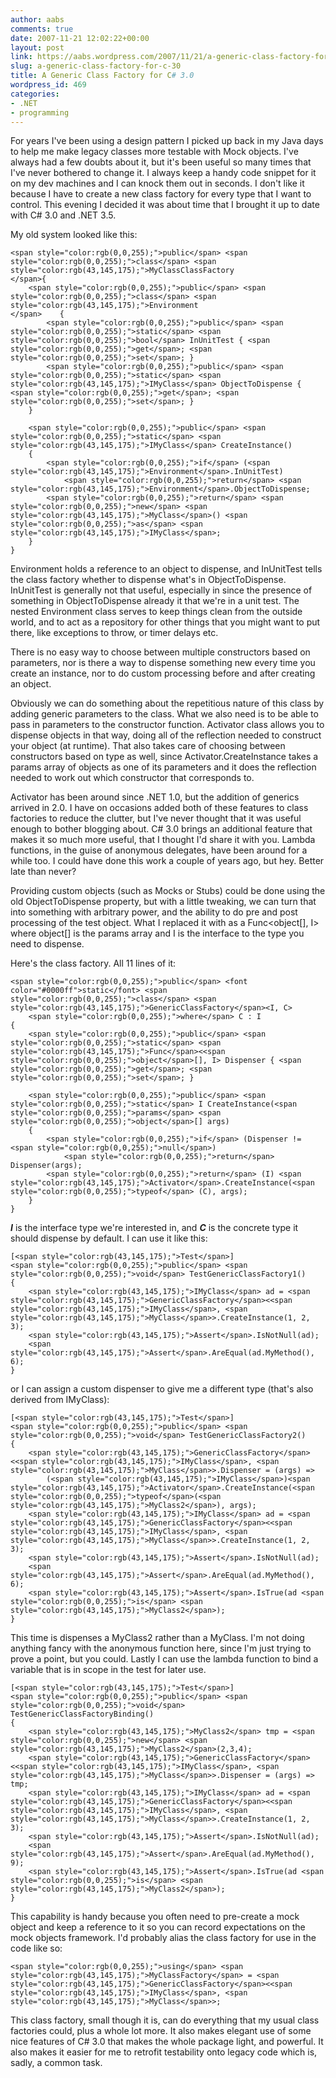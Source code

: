 ```yaml
---
author: aabs
comments: true
date: 2007-11-21 12:02:22+00:00
layout: post
link: https://aabs.wordpress.com/2007/11/21/a-generic-class-factory-for-c-30/
slug: a-generic-class-factory-for-c-30
title: A Generic Class Factory for C# 3.0
wordpress_id: 469
categories:
- .NET
- programming
---
```


For years I've been using a design pattern I picked up back in my Java days to help me make legacy classes more testable with Mock objects. I've always had a few doubts about it, but it's been useful so many times that I've never bothered to change it. I always keep a handy code snippet for it on my dev machines and I can knock them out in seconds. I don't like it because I have to create a new class factory for every type that I want to control. This evening I decided it was about time that I brought it up to date with C# 3.0 and .NET 3.5.

My old system looked like this:
    
    <span style="color:rgb(0,0,255);">public</span> <span style="color:rgb(0,0,255);">class</span> <span style="color:rgb(43,145,175);">MyClassClassFactory
    </span>{
        <span style="color:rgb(0,0,255);">public</span> <span style="color:rgb(0,0,255);">class</span> <span style="color:rgb(43,145,175);">Environment
    </span>    {
            <span style="color:rgb(0,0,255);">public</span> <span style="color:rgb(0,0,255);">static</span> <span style="color:rgb(0,0,255);">bool</span> InUnitTest { <span style="color:rgb(0,0,255);">get</span>; <span style="color:rgb(0,0,255);">set</span>; }
            <span style="color:rgb(0,0,255);">public</span> <span style="color:rgb(0,0,255);">static</span> <span style="color:rgb(43,145,175);">IMyClass</span> ObjectToDispense { <span style="color:rgb(0,0,255);">get</span>; <span style="color:rgb(0,0,255);">set</span>; }
        }
    
        <span style="color:rgb(0,0,255);">public</span> <span style="color:rgb(0,0,255);">static</span> <span style="color:rgb(43,145,175);">IMyClass</span> CreateInstance()
        {
            <span style="color:rgb(0,0,255);">if</span> (<span style="color:rgb(43,145,175);">Environment</span>.InUnitTest)
                <span style="color:rgb(0,0,255);">return</span> <span style="color:rgb(43,145,175);">Environment</span>.ObjectToDispense;
            <span style="color:rgb(0,0,255);">return</span> <span style="color:rgb(0,0,255);">new</span> <span style="color:rgb(43,145,175);">MyClass</span>() <span style="color:rgb(0,0,255);">as</span> <span style="color:rgb(43,145,175);">IMyClass</span>;
        }
    }




Environment holds a reference to an object to dispense, and InUnitTest tells the class factory whether to dispense what's in ObjectToDispense. InUnitTest is generally not that useful, especially in since the presence of something in ObjectToDispense already it that we're in a unit test. The nested Environment class serves to keep things clean from the outside world, and to act as a repository for other things that you might want to put there, like exceptions to throw, or timer delays etc.




There is no easy way to choose between multiple constructors based on parameters, nor is there a way to dispense something new every time you create an instance, nor to do custom processing before and after creating an object.




Obviously we can do something about the repetitious nature of this class by adding generic parameters to the class. What we also need is to be able to pass in parameters to the constructor function. Activator class allows you to dispense objects in that way, doing all of the reflection needed to construct your object (at runtime). That also takes care of choosing between constructors based on type as well, since Activator.CreateInstance takes a params array of objects as one of its parameters and it does the reflection needed to work out which constructor that corresponds to. 




Activator has been around since .NET 1.0, but the addition of generics arrived in 2.0. I have on occasions added both of these features to class factories to reduce the clutter, but I've never thought that it was useful enough to bother blogging about. C# 3.0 brings an additional feature that makes it so much more useful, that I thought I'd share it with you. Lambda functions, in the guise of anonymous delegates, have been around for a while too. I could have done this work a couple of years ago, but hey. Better late than never?




Providing custom objects (such as Mocks or Stubs) could be done using the old ObjectToDispense property, but with a little tweaking, we can turn that into something with arbitrary power, and the ability to do pre and post processing of the test object. What I replaced it with as a Func<object[], I> where object[] is the params array and I is the interface to the type you need to dispense.




Here's the class factory. All 11 lines of it:
    
    <span style="color:rgb(0,0,255);">public</span> <font color="#0000ff">static</font> <span style="color:rgb(0,0,255);">class</span> <span style="color:rgb(43,145,175);">GenericClassFactory</span><I, C>
        <span style="color:rgb(0,0,255);">where</span> C : I
    {
        <span style="color:rgb(0,0,255);">public</span> <span style="color:rgb(0,0,255);">static</span> <span style="color:rgb(43,145,175);">Func</span><<span style="color:rgb(0,0,255);">object</span>[], I> Dispenser { <span style="color:rgb(0,0,255);">get</span>; <span style="color:rgb(0,0,255);">set</span>; }
    
        <span style="color:rgb(0,0,255);">public</span> <span style="color:rgb(0,0,255);">static</span> I CreateInstance(<span style="color:rgb(0,0,255);">params</span> <span style="color:rgb(0,0,255);">object</span>[] args)
        {
            <span style="color:rgb(0,0,255);">if</span> (Dispenser != <span style="color:rgb(0,0,255);">null</span>)
                <span style="color:rgb(0,0,255);">return</span> Dispenser(args);
            <span style="color:rgb(0,0,255);">return</span> (I) <span style="color:rgb(43,145,175);">Activator</span>.CreateInstance(<span style="color:rgb(0,0,255);">typeof</span> (C), args);
        }
    }







[](http://11011.net/software/vspaste)**_I_** is the interface type we're interested in, and **_C_** is the concrete type it should dispense by default. I can use it like this:
    
    [<span style="color:rgb(43,145,175);">Test</span>]
    <span style="color:rgb(0,0,255);">public</span> <span style="color:rgb(0,0,255);">void</span> TestGenericClassFactory1()
    {
        <span style="color:rgb(43,145,175);">IMyClass</span> ad = <span style="color:rgb(43,145,175);">GenericClassFactory</span><<span style="color:rgb(43,145,175);">IMyClass</span>, <span style="color:rgb(43,145,175);">MyClass</span>>.CreateInstance(1, 2, 3);
        <span style="color:rgb(43,145,175);">Assert</span>.IsNotNull(ad);
        <span style="color:rgb(43,145,175);">Assert</span>.AreEqual(ad.MyMethod(), 6);
    }
    




or I can assign a custom dispenser to give me a different type (that's also derived from IMyClass):
    
    [<span style="color:rgb(43,145,175);">Test</span>]
    <span style="color:rgb(0,0,255);">public</span> <span style="color:rgb(0,0,255);">void</span> TestGenericClassFactory2()
    {
        <span style="color:rgb(43,145,175);">GenericClassFactory</span><<span style="color:rgb(43,145,175);">IMyClass</span>, <span style="color:rgb(43,145,175);">MyClass</span>>.Dispenser = (args) =>
            (<span style="color:rgb(43,145,175);">IMyClass</span>)<span style="color:rgb(43,145,175);">Activator</span>.CreateInstance(<span style="color:rgb(0,0,255);">typeof</span>(<span style="color:rgb(43,145,175);">MyClass2</span>), args);
        <span style="color:rgb(43,145,175);">IMyClass</span> ad = <span style="color:rgb(43,145,175);">GenericClassFactory</span><<span style="color:rgb(43,145,175);">IMyClass</span>, <span style="color:rgb(43,145,175);">MyClass</span>>.CreateInstance(1, 2, 3);
        <span style="color:rgb(43,145,175);">Assert</span>.IsNotNull(ad);
        <span style="color:rgb(43,145,175);">Assert</span>.AreEqual(ad.MyMethod(), 6);
        <span style="color:rgb(43,145,175);">Assert</span>.IsTrue(ad <span style="color:rgb(0,0,255);">is</span> <span style="color:rgb(43,145,175);">MyClass2</span>);
    }
    




This time is dispenses a MyClass2 rather than a MyClass. I'm not doing anything fancy with the anonymous function here, since I'm just trying to prove a point, but you could. Lastly I can use the lambda function to bind a variable that is in scope in the test for later use.
    
    [<span style="color:rgb(43,145,175);">Test</span>]
    <span style="color:rgb(0,0,255);">public</span> <span style="color:rgb(0,0,255);">void</span> TestGenericClassFactoryBinding()
    {
        <span style="color:rgb(43,145,175);">MyClass2</span> tmp = <span style="color:rgb(0,0,255);">new</span> <span style="color:rgb(43,145,175);">MyClass2</span>(2,3,4);
        <span style="color:rgb(43,145,175);">GenericClassFactory</span><<span style="color:rgb(43,145,175);">IMyClass</span>, <span style="color:rgb(43,145,175);">MyClass</span>>.Dispenser = (args) => tmp;
        <span style="color:rgb(43,145,175);">IMyClass</span> ad = <span style="color:rgb(43,145,175);">GenericClassFactory</span><<span style="color:rgb(43,145,175);">IMyClass</span>, <span style="color:rgb(43,145,175);">MyClass</span>>.CreateInstance(1, 2, 3);
        <span style="color:rgb(43,145,175);">Assert</span>.IsNotNull(ad);
        <span style="color:rgb(43,145,175);">Assert</span>.AreEqual(ad.MyMethod(), 9);
        <span style="color:rgb(43,145,175);">Assert</span>.IsTrue(ad <span style="color:rgb(0,0,255);">is</span> <span style="color:rgb(43,145,175);">MyClass2</span>);
    }
    




This capability is handy because you often need to pre-create a mock object and keep a reference to it so you can record expectations on the mock objects framework. I'd probably alias the class factory for use in the code like so:
    
    <span style="color:rgb(0,0,255);">using</span> <span style="color:rgb(43,145,175);">MyClassFactory</span> = <span style="color:rgb(43,145,175);">GenericClassFactory</span><<span style="color:rgb(43,145,175);">IMyClass</span>, <span style="color:rgb(43,145,175);">MyClass</span>>;




This class factory, small though it is, can do everything that my usual class factories could, plus a whole lot more. It also makes elegant use of some nice features of C# 3.0 that makes the whole package light, and powerful. It also makes it easier for me to retrofit testability onto legacy code which is, sadly, a common task.
